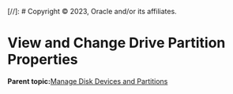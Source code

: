[//]: # Copyright © 2023, Oracle and/or its affiliates.

# View and Change Drive Partition Properties

**Parent topic:**[Manage Disk Devices and Partitions](../topics/cockpit-partition.md)

